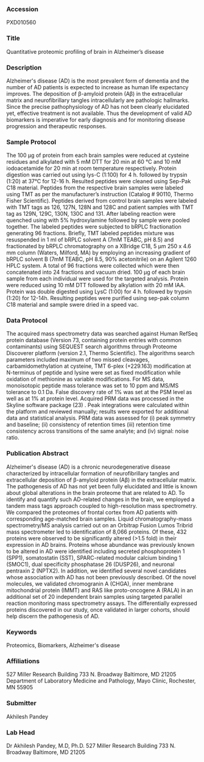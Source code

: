 ### Accession
PXD010560

### Title
Quantitative proteomic profiling of brain in Alzheimer’s disease

### Description
Alzheimer's disease (AD) is the most prevalent form of dementia and the number of AD patients is expected to increase as human life expectancy improves.  The deposition of β-amyloid protein (Aβ) in the extracellular matrix and neurofibrillary tangles intracellularly are pathologic hallmarks. Since the precise pathophysiology of AD has not been clearly elucidated yet, effective treatment is not available. Thus the development of valid AD biomarkers is imperative for early diagnosis and for monitoring disease progression and therapeutic responses.

### Sample Protocol
The 100 μg of protein from each brain samples were reduced at cysteine residues and alkylated with 5 mM DTT for 20 min at 60 °C and 10 mM iodoacetamide for 20 min at room temperature respectively. Protein digestion was carried out using lys-C (1:100) for 4 h. followed by trypsin (1:20) at 37°C for 12-16 h. Resulted peptides were cleaned using Sep-Pak C18 material. Peptides from the respective brain samples were labeled using TMT as per the manufacturer’s instruction (Catalog # 90110, Thermo Fisher Scientific). Peptides derived from control brain samples were labeled with TMT tags as 126, 127N, 128N and 128C and patient samples with TMT tag as 129N, 129C, 130N, 130C and 131. After labeling reaction were quenched using with 5% hydroxylamine followed by sample were pooled together. The labeled peptides were subjected to bRPLC fractionation generating 96 fractions. Briefly, TMT labeled peptides mixture was resuspended in 1 ml of bRPLC solvent A (7mM TEABC, pH 8.5) and fractionated by bRPLC chromatography on a XBridge C18, 5 µm 250 x 4.6 mm column (Waters, Milford, MA) by employing an increasing gradient of bRPLC solvent B (7mM TEABC, pH 8.5, 90% acetonitrile) on an Agilent 1260 HPLC system. A total of 96 fractions were collected which were then concatenated into 24 fractions and vacuum dried. 100 μg of each brain sample from each individual were used for the targeted analysis. Protein were reduced using 10 mM DTT followed by alkylation with 20 mM IAA. Protein was double digested using LysC (1:00) for 4 h. followed by trypsin (1:20) for 12-14h. Resulting peptides were purified using sep-pak column C18 material and sample swere dried in a speed vac.

### Data Protocol
The acquired mass spectrometry data was searched against Human RefSeq protein database (Version 73, containing protein entries with common contaminants) using SEQUEST search algorithms through Proteome Discoverer platform (version 2.1, Thermo Scientific). The algorithms search parameters included maximum of two missed cleavages, carbamidomethylation at cysteine, TMT 6-plex (+229.163) modification at N-terminus of peptide and lysine were set as fixed modification while oxidation of methionine as variable modifications. For MS data, monoisotopic peptide mass tolerance was set to 10 ppm and MS/MS tolerance to 0.1 Da. False discovery rate of 1% was set at the PSM level as well as at 1% at protein level. Acquired PRM data was processed in the Skyline software package (23) . Peak integrations were calculated within the platform and reviewed manually; results were exported for additional data and statistical analysis. PRM data was assessed for (i) peak symmetry and baseline; (ii) consistency of retention times (iii) retention time consistency across transitions of the same analyte; and (iv) signal: noise ratio.

### Publication Abstract
Alzheimer's disease (AD) is a chronic neurodegenerative disease characterized by intracellular formation of neurofibrillary tangles and extracellular deposition of &#x3b2;-amyloid protein (A&#x3b2;) in the extracellular matrix. The pathogenesis of AD has not yet been fully elucidated and little is known about global alterations in the brain proteome that are related to AD. To identify and quantify such AD-related changes in the brain, we employed a tandem mass tags approach coupled to high-resolution mass spectrometry. We compared the proteomes of frontal cortex from AD patients with corresponding age-matched brain samples. Liquid chromatography-mass spectrometry/MS analysis carried out on an Orbitrap Fusion Lumos Tribrid mass spectrometer led to identification of 8,066 proteins. Of these, 432 proteins were observed to be significantly altered (&gt;1.5 fold) in their expression in AD brains. Proteins whose abundance was previously known to be altered in AD were identified including secreted phosphoprotein 1 (SPP1), somatostatin (SST), SPARC-related modular calcium binding 1 (SMOC1), dual specificity phosphatase 26 (DUSP26), and neuronal pentraxin 2 (NPTX2). In addition, we identified several novel candidates whose association with AD has not been previously described. Of the novel molecules, we validated chromogranin A (CHGA), inner membrane mitochondrial protein (IMMT) and RAS like proto-oncogene A (RALA) in an additional set of 20 independent brain samples using targeted parallel reaction monitoring mass spectrometry assays. The differentially expressed proteins discovered in our study, once validated in larger cohorts, should help discern the pathogenesis of AD.

### Keywords
Proteomics, Biomarkers, Alzheimer's disease

### Affiliations
527 Miller Research Building 733 N. Broadway Baltimore, MD 21205
Department of Laboratory Medicine and Pathology, Mayo Clinic, Rochester, MN 55905

### Submitter
Akhilesh Pandey

### Lab Head
Dr Akhilesh Pandey, M.D, Ph.D.
527 Miller Research Building 733 N. Broadway Baltimore, MD 21205


